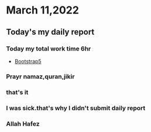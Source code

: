 # March 11,2022
## Today's my daily report
### Today my total work time 6hr
* [Bootstrap5](https://github.com/pallabituj/Bootstop-5)
### Prayr namaz,quran,jikir
### that's it
### I was sick.that's why I didn't submit daily report
### Allah Hafez